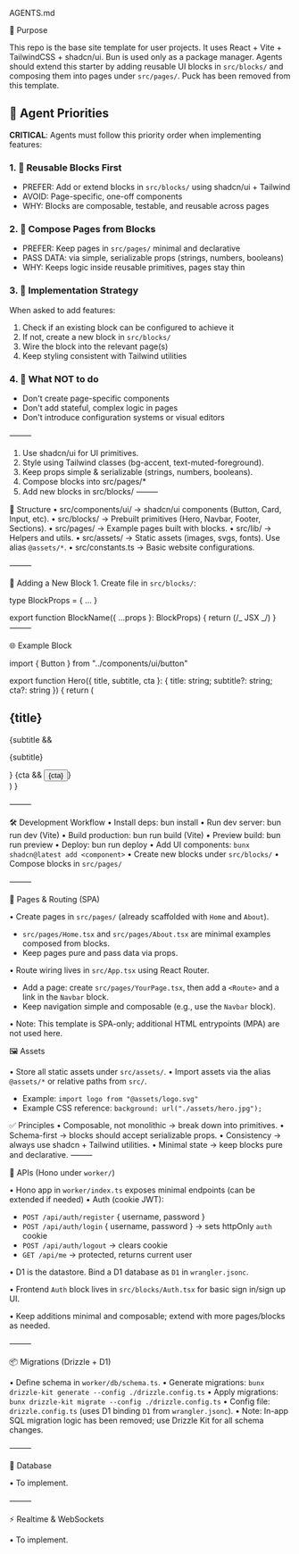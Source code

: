 AGENTS.md

🎯 Purpose

This repo is the base site template for user projects.
It uses React + Vite + TailwindCSS + shadcn/ui. Bun is used only as a package manager.
Agents should extend this starter by adding reusable UI blocks in `src/blocks/` and composing them into pages under `src/pages/`. Puck has been removed from this template.

## 🤖 Agent Priorities

**CRITICAL**: Agents must follow this priority order when implementing features:

### 1. 🧱 Reusable Blocks First
- PREFER: Add or extend blocks in `src/blocks/` using shadcn/ui + Tailwind
- AVOID: Page-specific, one-off components
- WHY: Blocks are composable, testable, and reusable across pages

### 2. 🧩 Compose Pages from Blocks
- PREFER: Keep pages in `src/pages/` minimal and declarative
- PASS DATA: via simple, serializable props (strings, numbers, booleans)
- WHY: Keeps logic inside reusable primitives, pages stay thin

### 3. 📝 Implementation Strategy
When asked to add features:
1. Check if an existing block can be configured to achieve it
2. If not, create a new block in `src/blocks/`
3. Wire the block into the relevant page(s)
4. Keep styling consistent with Tailwind utilities

### 4. 🚫 What NOT to do
- Don't create page-specific components
- Don't add stateful, complex logic in pages
- Don't introduce configuration systems or visual editors

⸻

1. Use shadcn/ui for UI primitives.
2. Style using Tailwind classes (bg-accent, text-muted-foreground).
3. Keep props simple & serializable (strings, numbers, booleans).
4. Compose blocks into src/pages/\*
5. Add new blocks in src/blocks/
   ⸻

📂 Structure
• src/components/ui/ → shadcn/ui components (Button, Card, Input, etc).
• src/blocks/ → Prebuilt primitives (Hero, Navbar, Footer, Sections).
• src/pages/ → Example pages built with blocks.
• src/lib/ → Helpers and utils.
• src/assets/ → Static assets (images, svgs, fonts). Use alias `@assets/*`.
• src/constants.ts → Basic website configurations.


⸻

🧱 Adding a New Block 1. Create file in `src/blocks/`:

type BlockProps = { ... }

export function BlockName({ ...props }: BlockProps) {
return (/_ JSX _/)
}
⸻

🌐 Example Block

import { Button } from "../components/ui/button"

export function Hero({ title, subtitle, cta }: { title: string; subtitle?: string; cta?: string }) {
return (

<section className="py-20 text-center bg-accent text-accent-foreground">
<h1 className="text-4xl font-bold">{title}</h1>
{subtitle && <p className="mt-2 text-lg text-muted-foreground">{subtitle}</p>}
{cta && <Button className="mt-4">{cta}</Button>}
</section>
)
}

⸻

🛠️ Development Workflow
• Install deps: bun install
• Run dev server: bun run dev (Vite)
• Build production: bun run build (Vite)
• Preview build: bun run preview
• Deploy: bun run deploy
• Add UI components: `bunx shadcn@latest add <component>`
• Create new blocks under `src/blocks/`
• Compose blocks in `src/pages/`

⸻

🧭 Pages & Routing (SPA)

• Create pages in `src/pages/` (already scaffolded with `Home` and `About`).

- `src/pages/Home.tsx` and `src/pages/About.tsx` are minimal examples composed from blocks.
- Keep pages pure and pass data via props.

• Route wiring lives in `src/App.tsx` using React Router.

- Add a page: create `src/pages/YourPage.tsx`, then add a `<Route>` and a link in the `Navbar` block.
- Keep navigation simple and composable (e.g., use the `Navbar` block).

• Note: This template is SPA-only; additional HTML entrypoints (MPA) are not used here.

🖼️ Assets

• Store all static assets under `src/assets/`.
• Import assets via the alias `@assets/*` or relative paths from `src/`.

- Example: `import logo from "@assets/logo.svg"`
- Example CSS reference: `background: url("./assets/hero.jpg");`

✅ Principles
• Composable, not monolithic → break down into primitives.
• Schema-first → blocks should accept serializable props.
• Consistency → always use shadcn + Tailwind utilities.
• Minimal state → keep blocks pure and declarative.
⸻

🔌 APIs (Hono under `worker/`)

• Hono app in `worker/index.ts` exposes minimal endpoints (can be extended if needed)
• Auth (cookie JWT):
  - `POST /api/auth/register` { username, password }
  - `POST /api/auth/login` { username, password } → sets httpOnly `auth` cookie
  - `POST /api/auth/logout` → clears cookie
  - `GET /api/me` → protected, returns current user

• D1 is the datastore. Bind a D1 database as `D1` in `wrangler.jsonc`.

• Frontend `Auth` block lives in `src/blocks/Auth.tsx` for basic sign in/sign up UI.

• Keep additions minimal and composable; extend with more pages/blocks as needed.

⸻

📦 Migrations (Drizzle + D1)

• Define schema in `worker/db/schema.ts`.
• Generate migrations: `bunx drizzle-kit generate --config ./drizzle.config.ts`
• Apply migrations: `bunx drizzle-kit migrate --config ./drizzle.config.ts`
• Config file: `drizzle.config.ts` (uses D1 binding `D1` from `wrangler.jsonc`).
• Note: In-app SQL migration logic has been removed; use Drizzle Kit for all schema changes.

⸻

💾 Database

• To implement.

⸻

⚡ Realtime & WebSockets

• To implement.
